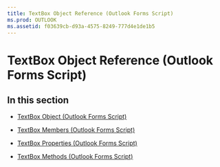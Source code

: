 ```yaml
---
title: TextBox Object Reference (Outlook Forms Script)
ms.prod: OUTLOOK
ms.assetid: f03639cb-d93a-4575-8249-777d4e1de1b5
---
```



# TextBox Object Reference (Outlook Forms Script)

## In this section


-  [TextBox Object (Outlook Forms Script)](textbox-object-outlook-forms-script.md)
    
-  [TextBox Members (Outlook Forms Script)](textbox-members-outlook-forms-script.md)
    
-  [TextBox Properties (Outlook Forms Script)](textbox-properties-outlook-forms-script.md)
    
-  [TextBox Methods (Outlook Forms Script)](textbox-methods-outlook-forms-script.md)
    

